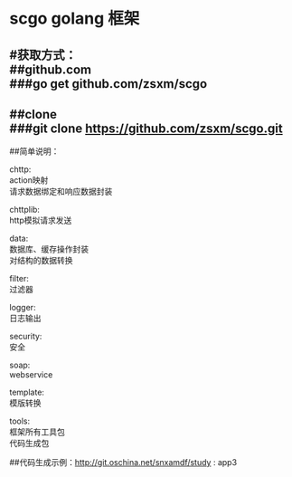 # scgo golang 框架

#获取方式：<br/>
##github.com<br/>
###go get github.com/zsxm/scgo<br/>
--------
##clone<br/>
###git clone https://github.com/zsxm/scgo.git
--------

##简单说明：<br/>

chttp:<br/>
  action映射<br/>
  请求数据绑定和响应数据封装<br/>

chttplib:<br/>
  http模拟请求发送<br/>

data:<br/>
  数据库、缓存操作封装<br/>
  对结构的数据转换<br/>

filter:<br/>
  过滤器<br/>

logger:<br/>
  日志输出<br/>

security:<br/>
  安全<br/>

soap:<br/>
  webservice<br/>

template:<br/>
  模版转换<br/>

tools:<br/>
  框架所有工具包<br/>
  代码生成包<br/>

##代码生成示例：http://git.oschina.net/snxamdf/study : app3


